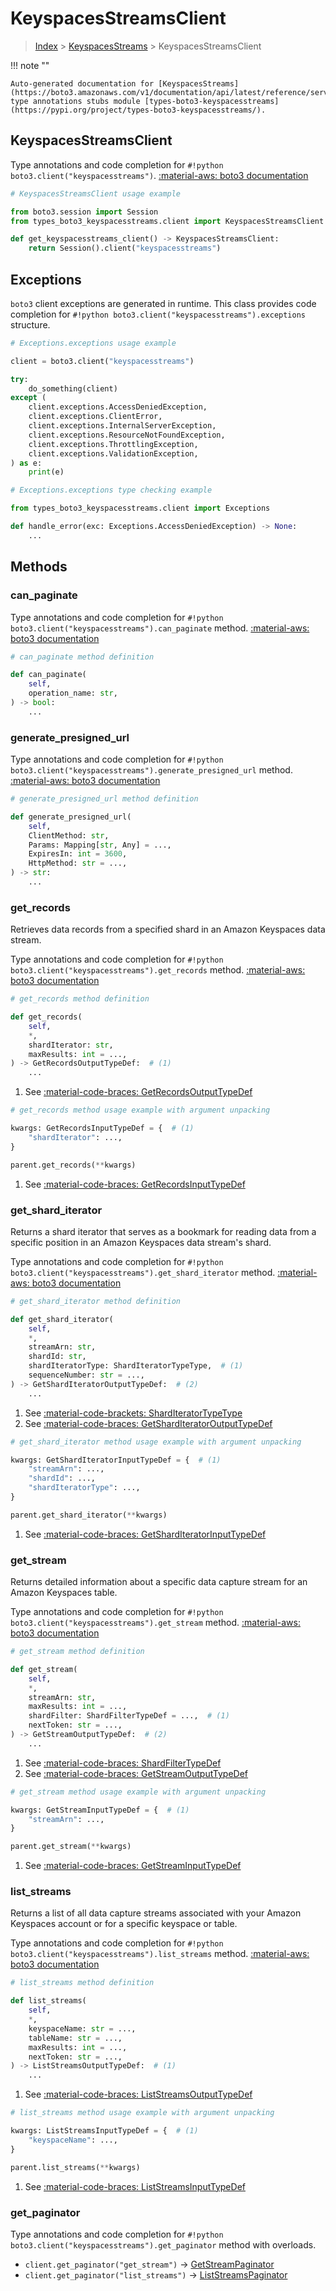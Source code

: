 # KeyspacesStreamsClient

> [Index](../README.md) > [KeyspacesStreams](./README.md) > KeyspacesStreamsClient

!!! note ""

    Auto-generated documentation for [KeyspacesStreams](https://boto3.amazonaws.com/v1/documentation/api/latest/reference/services/keyspacesstreams.html#keyspacesstreams)
    type annotations stubs module [types-boto3-keyspacesstreams](https://pypi.org/project/types-boto3-keyspacesstreams/).

## KeyspacesStreamsClient

Type annotations and code completion for `#!python boto3.client("keyspacesstreams")`.
[:material-aws: boto3 documentation](https://boto3.amazonaws.com/v1/documentation/api/latest/reference/services/keyspacesstreams.html#KeyspacesStreams.Client)

```python
# KeyspacesStreamsClient usage example

from boto3.session import Session
from types_boto3_keyspacesstreams.client import KeyspacesStreamsClient

def get_keyspacesstreams_client() -> KeyspacesStreamsClient:
    return Session().client("keyspacesstreams")
```

## Exceptions


`boto3` client exceptions are generated in runtime.
This class provides code completion for `#!python boto3.client("keyspacesstreams").exceptions` structure.

```python
# Exceptions.exceptions usage example

client = boto3.client("keyspacesstreams")

try:
    do_something(client)
except (
    client.exceptions.AccessDeniedException,
    client.exceptions.ClientError,
    client.exceptions.InternalServerException,
    client.exceptions.ResourceNotFoundException,
    client.exceptions.ThrottlingException,
    client.exceptions.ValidationException,
) as e:
    print(e)
```

```python
# Exceptions.exceptions type checking example

from types_boto3_keyspacesstreams.client import Exceptions

def handle_error(exc: Exceptions.AccessDeniedException) -> None:
    ...
```


## Methods


### can\_paginate



Type annotations and code completion for `#!python boto3.client("keyspacesstreams").can_paginate` method.
[:material-aws: boto3 documentation](https://boto3.amazonaws.com/v1/documentation/api/latest/reference/services/keyspacesstreams/client/can_paginate.html)

```python
# can_paginate method definition

def can_paginate(
    self,
    operation_name: str,
) -> bool:
    ...
```


### generate\_presigned\_url



Type annotations and code completion for `#!python boto3.client("keyspacesstreams").generate_presigned_url` method.
[:material-aws: boto3 documentation](https://boto3.amazonaws.com/v1/documentation/api/latest/reference/services/keyspacesstreams/client/generate_presigned_url.html)

```python
# generate_presigned_url method definition

def generate_presigned_url(
    self,
    ClientMethod: str,
    Params: Mapping[str, Any] = ...,
    ExpiresIn: int = 3600,
    HttpMethod: str = ...,
) -> str:
    ...
```


### get\_records

Retrieves data records from a specified shard in an Amazon Keyspaces data
stream.

Type annotations and code completion for `#!python boto3.client("keyspacesstreams").get_records` method.
[:material-aws: boto3 documentation](https://boto3.amazonaws.com/v1/documentation/api/latest/reference/services/keyspacesstreams/client/get_records.html)

```python
# get_records method definition

def get_records(
    self,
    *,
    shardIterator: str,
    maxResults: int = ...,
) -> GetRecordsOutputTypeDef:  # (1)
    ...
```

1. See [:material-code-braces: GetRecordsOutputTypeDef](./type_defs.md#getrecordsoutputtypedef)


```python
# get_records method usage example with argument unpacking

kwargs: GetRecordsInputTypeDef = {  # (1)
    "shardIterator": ...,
}

parent.get_records(**kwargs)
```

1. See [:material-code-braces: GetRecordsInputTypeDef](./type_defs.md#getrecordsinputtypedef)

### get\_shard\_iterator

Returns a shard iterator that serves as a bookmark for reading data from a
specific position in an Amazon Keyspaces data stream's shard.

Type annotations and code completion for `#!python boto3.client("keyspacesstreams").get_shard_iterator` method.
[:material-aws: boto3 documentation](https://boto3.amazonaws.com/v1/documentation/api/latest/reference/services/keyspacesstreams/client/get_shard_iterator.html)

```python
# get_shard_iterator method definition

def get_shard_iterator(
    self,
    *,
    streamArn: str,
    shardId: str,
    shardIteratorType: ShardIteratorTypeType,  # (1)
    sequenceNumber: str = ...,
) -> GetShardIteratorOutputTypeDef:  # (2)
    ...
```

1. See [:material-code-brackets: ShardIteratorTypeType](./literals.md#sharditeratortypetype)
2. See [:material-code-braces: GetShardIteratorOutputTypeDef](./type_defs.md#getsharditeratoroutputtypedef)


```python
# get_shard_iterator method usage example with argument unpacking

kwargs: GetShardIteratorInputTypeDef = {  # (1)
    "streamArn": ...,
    "shardId": ...,
    "shardIteratorType": ...,
}

parent.get_shard_iterator(**kwargs)
```

1. See [:material-code-braces: GetShardIteratorInputTypeDef](./type_defs.md#getsharditeratorinputtypedef)

### get\_stream

Returns detailed information about a specific data capture stream for an Amazon
Keyspaces table.

Type annotations and code completion for `#!python boto3.client("keyspacesstreams").get_stream` method.
[:material-aws: boto3 documentation](https://boto3.amazonaws.com/v1/documentation/api/latest/reference/services/keyspacesstreams/client/get_stream.html)

```python
# get_stream method definition

def get_stream(
    self,
    *,
    streamArn: str,
    maxResults: int = ...,
    shardFilter: ShardFilterTypeDef = ...,  # (1)
    nextToken: str = ...,
) -> GetStreamOutputTypeDef:  # (2)
    ...
```

1. See [:material-code-braces: ShardFilterTypeDef](./type_defs.md#shardfiltertypedef)
2. See [:material-code-braces: GetStreamOutputTypeDef](./type_defs.md#getstreamoutputtypedef)


```python
# get_stream method usage example with argument unpacking

kwargs: GetStreamInputTypeDef = {  # (1)
    "streamArn": ...,
}

parent.get_stream(**kwargs)
```

1. See [:material-code-braces: GetStreamInputTypeDef](./type_defs.md#getstreaminputtypedef)

### list\_streams

Returns a list of all data capture streams associated with your Amazon
Keyspaces account or for a specific keyspace or table.

Type annotations and code completion for `#!python boto3.client("keyspacesstreams").list_streams` method.
[:material-aws: boto3 documentation](https://boto3.amazonaws.com/v1/documentation/api/latest/reference/services/keyspacesstreams/client/list_streams.html)

```python
# list_streams method definition

def list_streams(
    self,
    *,
    keyspaceName: str = ...,
    tableName: str = ...,
    maxResults: int = ...,
    nextToken: str = ...,
) -> ListStreamsOutputTypeDef:  # (1)
    ...
```

1. See [:material-code-braces: ListStreamsOutputTypeDef](./type_defs.md#liststreamsoutputtypedef)


```python
# list_streams method usage example with argument unpacking

kwargs: ListStreamsInputTypeDef = {  # (1)
    "keyspaceName": ...,
}

parent.list_streams(**kwargs)
```

1. See [:material-code-braces: ListStreamsInputTypeDef](./type_defs.md#liststreamsinputtypedef)



### get_paginator

Type annotations and code completion for `#!python boto3.client("keyspacesstreams").get_paginator` method with overloads.

- `client.get_paginator("get_stream")` -> [GetStreamPaginator](./paginators.md#getstreampaginator)
- `client.get_paginator("list_streams")` -> [ListStreamsPaginator](./paginators.md#liststreamspaginator)



